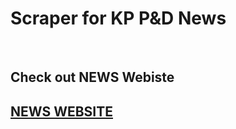 <h1>Scraper for KP P&D News</h1>
<br>
<h2>Check out NEWS Webiste<h2>
<p>
  <a href="https://pndkp.gov.pk/blog-grid/">NEWS WEBSITE</a>
</p>
<br>
